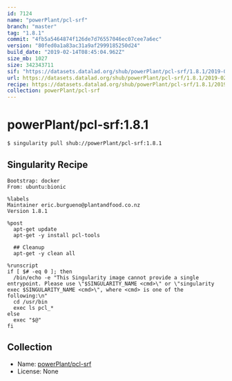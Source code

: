 ```yaml
---
id: 7124
name: "powerPlant/pcl-srf"
branch: "master"
tag: "1.8.1"
commit: "4fb5a5464874f126de7d76557046ec07cee7a6ec"
version: "80fed0a1a83ac31a9af2999185250d24"
build_date: "2019-02-14T08:45:04.962Z"
size_mb: 1027
size: 342343711
sif: "https://datasets.datalad.org/shub/powerPlant/pcl-srf/1.8.1/2019-02-14-4fb5a546-80fed0a1/80fed0a1a83ac31a9af2999185250d24.simg"
url: https://datasets.datalad.org/shub/powerPlant/pcl-srf/1.8.1/2019-02-14-4fb5a546-80fed0a1/
recipe: https://datasets.datalad.org/shub/powerPlant/pcl-srf/1.8.1/2019-02-14-4fb5a546-80fed0a1/Singularity
collection: powerPlant/pcl-srf
---
```


# powerPlant/pcl-srf:1.8.1

```bash
$ singularity pull shub://powerPlant/pcl-srf:1.8.1
```

## Singularity Recipe

```singularity
Bootstrap: docker
From: ubuntu:bionic

%labels
Maintainer eric.burgueno@plantandfood.co.nz
Version 1.8.1

%post
  apt-get update
  apt-get -y install pcl-tools
  
  ## Cleanup
  apt-get -y clean all

%runscript
if [ $# -eq 0 ]; then
  /bin/echo -e "This Singularity image cannot provide a single entrypoint. Please use \"$SINGULARITY_NAME <cmd>\" or \"singularity exec $SINGULARITY_NAME <cmd>\", where <cmd> is one of the following:\n"
  cd /usr/bin
  exec ls pcl_*
else
  exec "$@"
fi
```

## Collection

 - Name: [powerPlant/pcl-srf](https://github.com/powerPlant/pcl-srf)
 - License: None

